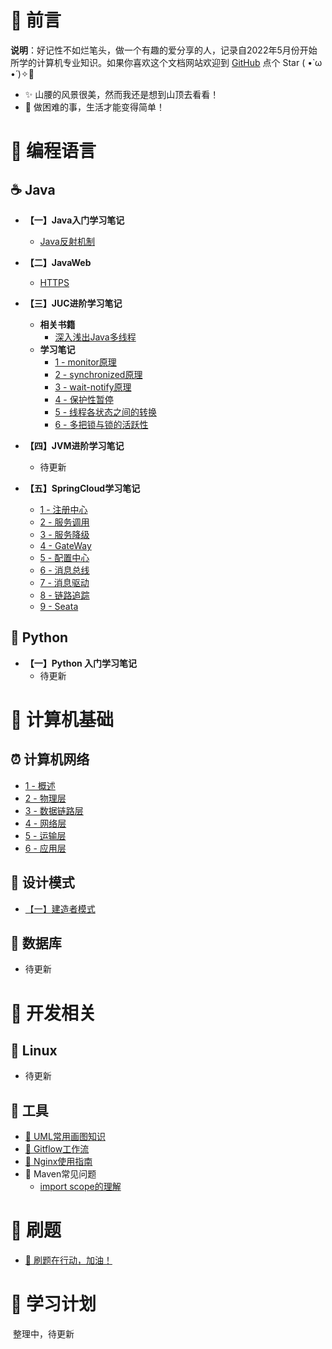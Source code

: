 # 🎨 前言

<b>说明</b>：好记性不如烂笔头，做一个有趣的爱分享的人，记录自2022年5月份开始所学的计算机专业知识。如果你喜欢这个文档网站欢迎到 [GitHub](https://github.com/MyMonsterCat/MonsterNote) 点个 Star ( •̀ ω •́ )✧🔑

* ✨ 山腰的风景很美，然而我还是想到山顶去看看！
* 🧡 做困难的事，生活才能变得简单！

# 🍵 编程语言

## ☕️ Java



- **【一】Java入门学习笔记**
  - [Java反射机制](./Java/SE/反射机制.md)

- **【二】JavaWeb**
  - [HTTPS](./Java/Web/HTTPS.md)


- **【三】JUC进阶学习笔记**
  - **相关书籍**
    - [深入浅出Java多线程](https://redspider.gitbook.io/concurrent/)
  - **学习笔记**
    - [1 - monitor原理](./Java/JUC/monitor原理.md)
    - [2 - synchronized原理](./Java/JUC/synchronized原理.md)
    - [3 - wait-notify原理](./Java/JUC/wait-notify原理.md)
    - [4 - 保护性暂停](./Java/JUC/保护性暂停.md)
    - [5 - 线程各状态之间的转换](./Java/JUC/线程各状态之间的转换.md)
    - [6 - 多把锁与锁的活跃性](./Java/JUC/多把锁与锁的活跃性.md)
- **【四】JVM进阶学习笔记**
  - 待更新
- **【五】SpringCloud学习笔记**
  - [1 - 注册中心](./Java/微服务/注册中心.md)
  - [2 - 服务调用](./Java/微服务/服务调用.md)
  - [3 - 服务降级](./Java/微服务/服务降级.md)
  - [4 - GateWay](./Java/微服务/GateWay.md)
  - [5 - 配置中心](./Java/微服务/配置中心.md)
  - [6 - 消息总线](./Java/微服务/消息总线.md)
  - [7 - 消息驱动](./Java/微服务/消息驱动.md)
  - [8 - 链路追踪](./Java/微服务/链路追踪.md)
  - [9 - Seata](./Java/微服务/Seata.md)

## 🐍 Python

- **【一】Python 入门学习笔记**
  - 待更新



# 🚀 计算机基础

## ⏰ 计算机网络

- [1 - 概述](./计算机基础/计算机网络/概述.md)
- [2 - 物理层](./计算机基础/计算机网络/物理层.md)
- [3 - 数据链路层](./计算机基础/计算机网络/数据链路层.md)
- [4 - 网络层](./计算机基础/计算机网络/网络层.md)
- [5 - 运输层](./计算机基础/计算机网络/运输层.md)
- [6 - 应用层](./计算机基础/计算机网络/应用层.md)





## 📘 设计模式

* [【一】建造者模式](./设计模式/建造者模式.md)

## 📜 数据库

- 待更新

# 🐝 开发相关

## 📑 Linux

- 待更新



## 🔨 工具
- [🌼 UML常用画图知识](./开发相关/工具/UML.md)
- [🎉 Gitflow工作流](./开发相关/工具/Gitflow.md)
- [💭 Nginx使用指南](./开发相关/工具/Nginx.md)
- 🔋 Maven常见问题
  - [import scope的理解](./开发相关/工具/maven中importscope的理解.md)








# 🐋 刷题

* [🍉 刷题在行动，加油！](https://github.com/MyMonsterCat/code)



# 🎅 学习计划

​	整理中，待更新





